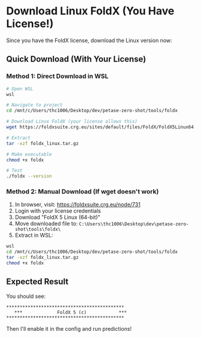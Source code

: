 # Download Linux FoldX (You Have License!)

Since you have the FoldX license, download the Linux version now:

## Quick Download (With Your License)

### Method 1: Direct Download in WSL
```bash
# Open WSL
wsl

# Navigate to project
cd /mnt/c/Users/thc1006/Desktop/dev/petase-zero-shot/tools/foldx

# Download Linux FoldX (your license allows this)
wget https://foldxsuite.crg.eu/sites/default/files/FoldX/FoldX5Linux64.tar_.gz -O foldx_linux.tar.gz

# Extract
tar -xzf foldx_linux.tar.gz

# Make executable
chmod +x foldx

# Test
./foldx --version
```

### Method 2: Manual Download (If wget doesn't work)
1. In browser, visit: https://foldxsuite.crg.eu/node/731
2. Login with your license credentials
3. Download "FoldX 5 Linux (64-bit)"
4. Move downloaded file to: `C:\Users\thc1006\Desktop\dev\petase-zero-shot\tools\foldx\`
5. Extract in WSL:
```bash
wsl
cd /mnt/c/Users/thc1006/Desktop/dev/petase-zero-shot/tools/foldx
tar -xzf foldx_linux.tar.gz
chmod +x foldx
```

## Expected Result
You should see:
```
********************************************
   ***             FoldX 5 (c)            ***
********************************************
```

Then I'll enable it in the config and run predictions!
